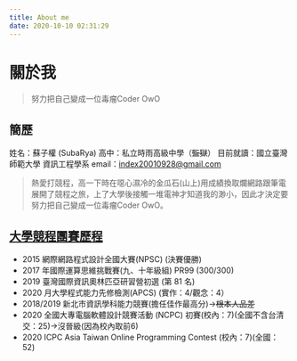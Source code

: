 ```yaml
---
title: About me
date: 2020-10-10 02:31:29
---
```

# 關於我
>努力把自己變成一位毒瘤Coder OwO
## 簡歷
姓名：蘇子權 (SubaRya)
高中：私立時雨高級中學（~~監獄~~）
目前就讀：國立臺灣師範大學 資訊工程學系
email：index20010928@gmail.com

>熱愛打競程，高一下時在噁心濕冷的金瓜石(山上)用成績換取爛網路跟筆電展開了競程之旅，上了大學後接觸一堆電神才知道我的渺小，因此才決定要努力把自己變成一位毒瘤Coder OwO。

## [大學競程團賽歷程](https://hackmd.io/Fr9gZGyKTuKgVbJOGXw3ew?both)

* 2015 網際網路程式設計全國大賽(NPSC) (決賽優勝)
* 2017 年國際運算思維挑戰賽(九、十年級組) PR99 (300/300)
* 2019 臺灣國際資訊奧林匹亞研習營初選 (第 81 名)
* 2020 月大學程式能力先修檢測(APCS) (實作：4/觀念：4）
* 2018/2019 新北市資訊學科能力競賽(擔任佳作最高分)->~~根本人品差~~
* 2020 全國大專電腦軟體設計競賽活動 (NCPC) 初賽(校內：7)(全國不含台清交：25)->沒晉級(因為校內取前6)
* 2020 ICPC Asia Taiwan Online Programming Contest (校內：7)(全國：52)